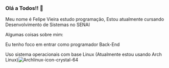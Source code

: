 ### Olá a Todos!! 👋

Meu nome é Felipe Vieira estudo programação,
Estou atualmente cursando Desenvolvimento de Sistemas no SENAI

Algumas coisas sobre mim:

Eu tenho foco em entrar como programador Back-End

Uso sistema operacionais com base Linux (Atualmente estou usando Arch Linux)![Archlinux-icon-crystal-64](https://user-images.githubusercontent.com/101891565/211669112-a14a0c02-b9db-4e85-a93f-20b87ef3463b.png)


